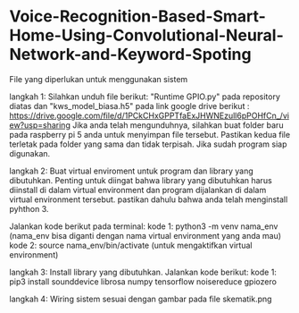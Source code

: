 # Voice-Recognition-Based-Smart-Home-Using-Convolutional-Neural-Network-and-Keyword-Spoting
File yang diperlukan untuk menggunakan sistem

langkah 1: Silahkan unduh file berikut:
"Runtime GPIO.py" pada repository diatas dan "kws_model_biasa.h5" pada link google drive berikut : https://drive.google.com/file/d/1PCkCHxGPPTfaExJHWNEzull6pPOHfCn_/view?usp=sharing 
Jika anda telah mengunduhnya, silahkan buat folder baru pada raspberry pi 5 anda untuk menyimpan file tersebut. Pastikan kedua file terletak pada folder yang sama dan tidak terpisah. Jika sudah program siap digunakan.

langkah 2: Buat virtual enviroment untuk program dan library yang dibutuhkan. Penting untuk diingat bahwa library yang dibutuhkan harus diinstall di dalam virtual environment dan program dijalankan di dalam virtual environment tersebut. pastikan dahulu bahwa anda telah menginstall pyhthon 3. 

Jalankan kode berikut pada terminal:
kode 1: python3 -m venv nama_env (nama_env bisa diganti dengan nama virtual environment yang anda mau) 
kode 2: source nama_env/bin/activate (untuk mengaktifkan virtual environment)

langkah 3: Install library yang dibutuhkan. Jalankan kode berikut:
kode 1: pip3 install sounddevice librosa numpy tensorflow noisereduce gpiozero

langkah 4: Wiring sistem sesuai dengan gambar pada file skematik.png

